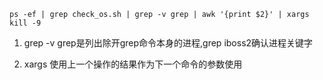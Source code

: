 ```shell
ps -ef | grep check_os.sh | grep -v grep | awk '{print $2}' | xargs kill -9
```

1. grep -v grep是列出除开grep命令本身的进程,grep iboss2确认进程关键字

2. xargs 使用上一个操作的结果作为下一个命令的参数使用